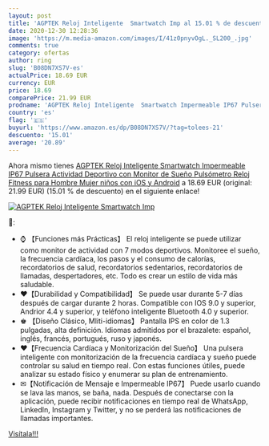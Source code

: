 ```yaml
---
layout: post
title: 'AGPTEK Reloj Inteligente  Smartwatch Imp al 15.01 % de descuento'
date: 2020-12-30 12:28:36
image: 'https://m.media-amazon.com/images/I/41z0pnyvOgL._SL200_.jpg'
comments: true
category: ofertas
author: ring
slug: 'B08DN7XS7V-es'
actualPrice: 18.69 EUR
currency: EUR
price: 18.69
comparePrice: 21.99 EUR
prodname: 'AGPTEK Reloj Inteligente  Smartwatch Impermeable IP67 Pulsera Actividad Deportivo con Monitor de Sueño  Pulsómetro  Reloj Fitness para Hombre Mujer niños con iOS y Android'
country: 'es'
flag: '🇪🇸'
buyurl: 'https://www.amazon.es/dp/B08DN7XS7V/?tag=tolees-21'
descuento: '15.01'
average: '20.89'
---
```


Ahora mismo tienes [AGPTEK Reloj Inteligente  Smartwatch Impermeable IP67 Pulsera Actividad Deportivo con Monitor de Sueño  Pulsómetro  Reloj Fitness para Hombre Mujer niños con iOS y Android](https://www.amazon.es/dp/B08DN7XS7V/?tag=tolees-21) a 18.69 EUR (original: 21.99 EUR) (15.01 %  de descuento) en el siguiente enlace!

[![AGPTEK Reloj Inteligente  Smartwatch Imp](https://m.media-amazon.com/images/I/41z0pnyvOgL._SL200_.jpg)](https://www.amazon.es/dp/B08DN7XS7V/?tag=tolees-21)

🔎:

- ⌚ 【Funciones más Prácticas】 El reloj inteligente se puede utilizar como monitor de actividad con 7 modos deportivos. Monitoree el sueño, la frecuencia cardíaca, los pasos y el consumo de calorías, recordatorios de salud, recordatorios sedentarios, recordatorios de llamadas, despertadores, etc. Todo es crear un estilo de vida más saludable.
- ♥【Durabilidad y Compatibilidad】 Se puede usar durante 5-7 días después de cargar durante 2 horas. Compatible con IOS 9.0 y superior, Andrior 4.4 y superior, y teléfono inteligente Bluetooth 4.0 y superior.
- ♚ 【Diseño Clásico, Mliti-idiomas】 Pantalla IPS en color de 1.3 pulgadas, alta definición. Idiomas admitidos por el brazalete: español, inglés, francés, portugués, ruso y japonés.
- ♥【Frecuencia Cardíaca y Monitorización del Sueño】 Una pulsera inteligente con monitorización de la frecuencia cardíaca y sueño puede controlar su salud en tiempo real. Con estas funciones útiles, puede analizar su estado físico y enumerar su plan de entrenamiento.
- ✉【Notificación de Mensaje e Impermeable IP67】 Puede usarlo cuando se lava las manos, se baña, nada. Después de conectarse con la aplicación, puede recibir notificaciones en tiempo real de WhatsApp, LinkedIn, Instagram y Twitter, y no se perderá las notificaciones de llamadas importantes.

[Visítala!!!](https://www.amazon.es/dp/B08DN7XS7V/?tag=tolees-21)
